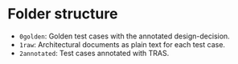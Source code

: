 # Folder structure
	
* `0golden`: Golden test cases with the annotated design-decision.
* `1raw`: Architectural documents as plain text for each test case.
* `2annotated`: Test cases annotated with TRAS.